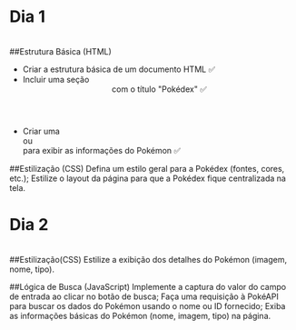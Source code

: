 <h1>Dia 1</h1>
<br>
##Estrutura Básica (HTML)
<ul>
<li>Criar a estrutura básica de um documento HTML ✅</li>
<li>Incluir uma seção <header> com o título "Pokédex" ✅</li>
<li>Criar uma <div> ou <section> para exibir as informações do Pokémon ✅</li>
</ul>

##Estilização (CSS)
Defina um estilo geral para a Pokédex (fontes, cores, etc.);
Estilize o layout da página para que a Pokédex fique centralizada na tela.

<h1>Dia 2</h1>
<br>
##Estilização(CSS)
Estilize a exibição dos detalhes do Pokémon (imagem, nome, tipo).

##Lógica de Busca (JavaScript)
Implemente a captura do valor do campo de entrada ao clicar no botão de busca;
Faça uma requisição à PokéAPI para buscar os dados do Pokémon usando o nome ou ID fornecido;
Exiba as informações básicas do Pokémon (nome, imagem, tipo) na página.
